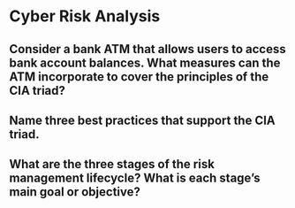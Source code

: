 # Cyber Risk Analysis

## Consider a bank ATM that allows users to access bank account balances. What measures can the ATM incorporate to cover the principles of the CIA triad?
## Name three best practices that support the CIA triad.
## What are the three stages of the risk management lifecycle? What is each stage’s main goal or objective?